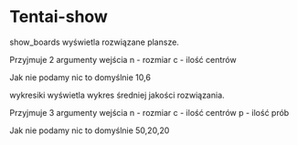 # Tentai-show


show_boards wyświetla rozwiązane plansze. 

Przyjmuje 2 argumenty wejścia
n - rozmiar
c - ilość centrów

Jak nie podamy nic to domyślnie 10,6



wykresiki wyświetla wykres średniej jakości rozwiązania. 

Przyjmuje 3 argumenty wejścia
n - rozmiar
c - ilość centrów
p - ilość prób

Jak nie podamy nic to domyślnie 50,20,20

